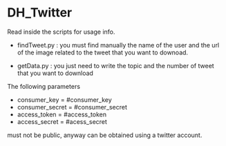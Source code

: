 # DH_Twitter

Read inside the scripts for usage info.

* findTweet.py : you must find manually the name of the user and the url of the image related to the tweet that you want to downoad. 

* getData.py : you just need to write the topic and the number of tweet that you want to download


The following parameters

* consumer_key = #consumer_key
* consumer_secret = #consumer_secret
* access_token = #access_token
* access_secret = #acess_secret

must not be public, anyway can be obtained using a twitter account.


